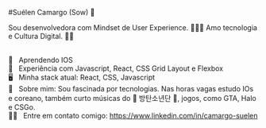 #Suélen Camargo (Sow)  👋

Sou desenvolvedora com Mindset de User Experience.  👩🏻‍💻
Amo tecnologia e Cultura Digital. 🙋🏻

 <br/> 💜 &nbsp; Aprendendo IOS
 <br/> 👋 &nbsp; Experiência com Javascript, React, CSS Grid Layout e Flexbox
 <br/> 🖥️ &nbsp; Minha stack atual: React, CSS, Javascript
 <br/> 💬  &nbsp; Sobre mim: Sou fascinada por tecnologias. Nas horas vagas estudo IOs e coreano, também curto músicas do 💜 방탄소년단 💜, jogos, como GTA, Halo e CSGo.
 <br/> 👏🏻 &nbsp; Entre em contato comigo: https://www.linkedin.com/in/camargo-suelen
